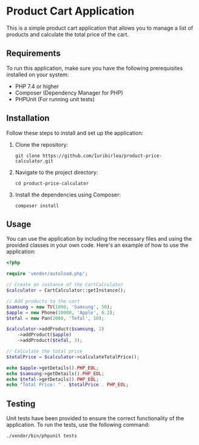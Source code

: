 # Product Cart Application

This is a simple product cart application that allows you to manage a list of products and calculate the total price of the cart.

## Requirements

To run this application, make sure you have the following prerequisites installed on your system:

- PHP 7.4 or higher
- Composer (Dependency Manager for PHP)
- PHPUnit (For running unit tests)

## Installation

Follow these steps to install and set up the application:

1. Clone the repository:


    `git clone https://github.com/Iuribirlea/product-price-calculator.git`

2. Navigate to the project directory:


    `cd product-price-calculator`


3. Install the dependencies using Composer:




    `composer install`


## Usage

You can use the application by including the necessary files and using the provided classes in your own code. Here's an example of how to use the application:

```php
<?php

require 'vendor/autoload.php';

// Create an instance of the CartCalculator
$calculator = CartCalculator::getInstance();

// Add products to the cart
$samsung = new TV(1000, 'Samsung', 50);
$apple = new Phone(10000, 'Apple', 6.2);
$tefal = new Pan(2000, 'Tefal', 10);

$calculator->addProduct($samsung, 2)
    ->addProduct($apple)
    ->addProduct($tefal, 3);

// Calculate the total price
$totalPrice = $calculator->calculateTotalPrice();

echo $apple->getDetails().PHP_EOL;
echo $samsung->getDetails().PHP_EOL;
echo $tefal->getDetails().PHP_EOL;
echo "Total Price: " . $totalPrice . PHP_EOL;
```
## Testing

Unit tests have been provided to ensure the correct functionality of the application. To run the tests, use the following command:

`./vendor/bin/phpunit tests`